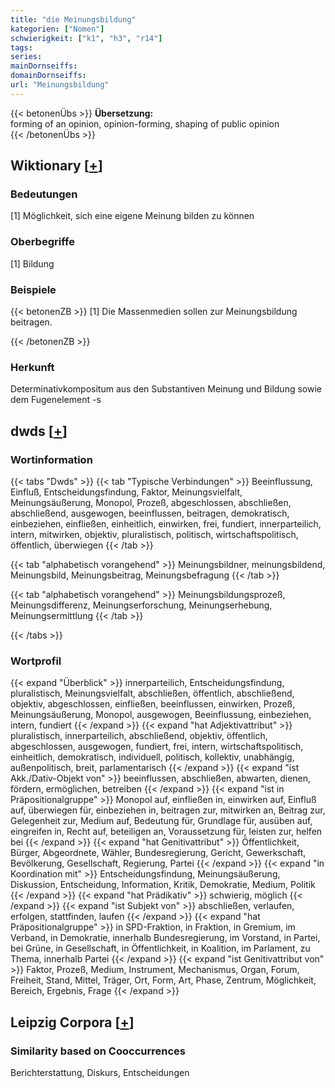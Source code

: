 ```yaml
---
title: "die Meinungsbildung"
kategorien: ["Nomen"]
schwierigkeit: ["k1", "h3", "r14"]
tags:
series:
mainDornseiffs:
domainDornseiffs:
url: "Meinungsbildung"
---
```


{{< betonenÜbs >}}
**Übersetzung:**  
forming of an opinion, opinion-forming, shaping of public opinion  
{{< /betonenÜbs >}}

## Wiktionary [[+](https://de.wiktionary.org/wiki/Meinungsbildung)]

### Bedeutungen
[1] Möglichkeit, sich eine eigene Meinung bilden zu können  

### Oberbegriffe
[1] Bildung  

### Beispiele
{{< betonenZB >}}
[1] Die Massenmedien sollen zur Meinungsbildung beitragen.  

{{< /betonenZB >}}
### Herkunft
Determinativkompositum aus den Substantiven Meinung und Bildung sowie dem Fugenelement -s  



## dwds [[+](https://www.dwds.de/wb/Meinungsbildung)]

### Wortinformation
{{< tabs "Dwds" >}}
{{< tab "Typische Verbindungen" >}}
Beeinflussung, Einfluß, Entscheidungsfindung, Faktor, Meinungsvielfalt, Meinungsäußerung, Monopol, Prozeß, abgeschlossen, abschließen, abschließend, ausgewogen, beeinflussen, beitragen, demokratisch, einbeziehen, einfließen, einheitlich, einwirken, frei, fundiert, innerparteilich, intern, mitwirken, objektiv, pluralistisch, politisch, wirtschaftspolitisch, öffentlich, überwiegen
{{< /tab >}}

{{< tab "alphabetisch vorangehend" >}}
Meinungsbildner, meinungsbildend, Meinungsbild, Meinungsbeitrag, Meinungsbefragung
{{< /tab >}}

{{< tab "alphabetisch vorangehend" >}}
Meinungsbildungsprozeß, Meinungsdifferenz, Meinungserforschung, Meinungserhebung, Meinungsermittlung
{{< /tab >}}

{{< /tabs >}}

### Wortprofil
{{< expand "Überblick" >}} innerparteilich, Entscheidungsfindung, pluralistisch, Meinungsvielfalt, abschließen, öffentlich, abschließend, objektiv, abgeschlossen, einfließen, beeinflussen, einwirken, Prozeß, Meinungsäußerung, Monopol, ausgewogen, Beeinflussung, einbeziehen, intern, fundiert {{< /expand >}}
{{< expand "hat Adjektivattribut" >}} pluralistisch, innerparteilich, abschließend, objektiv, öffentlich, abgeschlossen, ausgewogen, fundiert, frei, intern, wirtschaftspolitisch, einheitlich, demokratisch, individuell, politisch, kollektiv, unabhängig, außenpolitisch, breit, parlamentarisch {{< /expand >}}
{{< expand "ist Akk./Dativ-Objekt von" >}} beeinflussen, abschließen, abwarten, dienen, fördern, ermöglichen, betreiben {{< /expand >}}
{{< expand "ist in Präpositionalgruppe" >}} Monopol auf, einfließen in, einwirken auf, Einfluß auf, überwiegen für, einbeziehen in, beitragen zur, mitwirken an, Beitrag zur, Gelegenheit zur, Medium auf, Bedeutung für, Grundlage für, ausüben auf, eingreifen in, Recht auf, beteiligen an, Voraussetzung für, leisten zur, helfen bei {{< /expand >}}
{{< expand "hat Genitivattribut" >}} Öffentlichkeit, Bürger, Abgeordnete, Wähler, Bundesregierung, Gericht, Gewerkschaft, Bevölkerung, Gesellschaft, Regierung, Partei {{< /expand >}}
{{< expand "in Koordination mit" >}} Entscheidungsfindung, Meinungsäußerung, Diskussion, Entscheidung, Information, Kritik, Demokratie, Medium, Politik {{< /expand >}}
{{< expand "hat Prädikativ" >}} schwierig, möglich {{< /expand >}}
{{< expand "ist Subjekt von" >}} abschließen, verlaufen, erfolgen, stattfinden, laufen {{< /expand >}}
{{< expand "hat Präpositionalgruppe" >}} in SPD-Fraktion, in Fraktion, in Gremium, im Verband, in Demokratie, innerhalb Bundesregierung, im Vorstand, in Partei, bei Grüne, in Gesellschaft, in Öffentlichkeit, in Koalition, im Parlament, zu Thema, innerhalb Partei {{< /expand >}}
{{< expand "ist Genitivattribut von" >}} Faktor, Prozeß, Medium, Instrument, Mechanismus, Organ, Forum, Freiheit, Stand, Mittel, Träger, Ort, Form, Art, Phase, Zentrum, Möglichkeit, Bereich, Ergebnis, Frage {{< /expand >}}

## Leipzig Corpora [[+](https://corpora.uni-leipzig.de/en/res?word=Meinungsbildung&corpusId=deu_newscrawl-public_2018)]


### Similarity based on Cooccurrences
Berichterstattung, Diskurs, Entscheidungen

